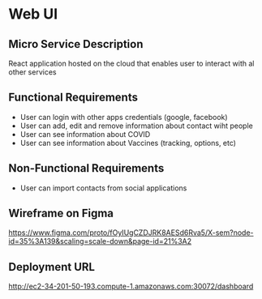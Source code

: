 # Web UI

## Micro Service Description
React application hosted on the cloud that enables user to interact with al other services

## Functional Requirements
- User can login with other apps credentials (google, facebook)
- User can add, edit and remove information about contact wiht people
- User can see information about COVID 
- User can see information about Vaccines (tracking, options, etc)

## Non-Functional  Requirements
- User can import contacts from social applications

## Wireframe on Figma
https://www.figma.com/proto/fOyIUgCZDJRK8AESd6Rva5/X-sem?node-id=35%3A139&scaling=scale-down&page-id=21%3A2

## Deployment URL
http://ec2-34-201-50-193.compute-1.amazonaws.com:30072/dashboard
